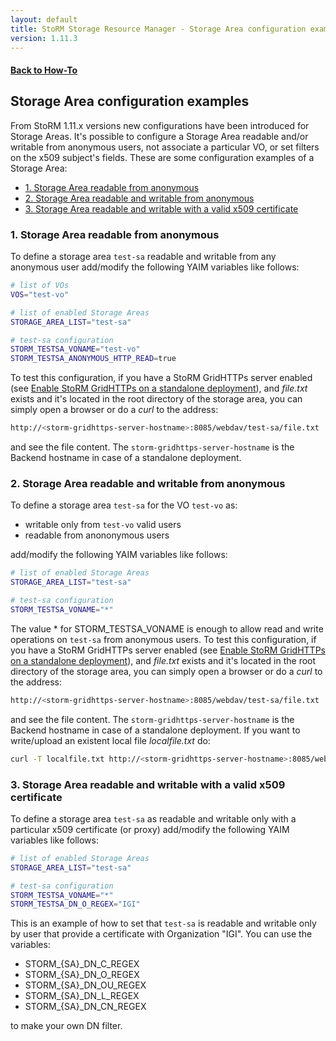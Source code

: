 ```yaml
---
layout: default
title: StoRM Storage Resource Manager - Storage Area configuration examples
version: 1.11.3
---
```


#### [Back to How-To]({{site.baseurl}}/documentation/examples/)

## Storage Area configuration examples

From StoRM 1.11.x versions new configurations have been introduced for Storage Areas. 
It's possible to configure a Storage Area readable and/or writable from anonymous users, not associate a particular VO, or set filters on the x509 subject's fields.
These are some configuration examples of a Storage Area:

* [1. Storage Area readable from anonymous](#sa-anonymous-r)
* [2. Storage Area readable and writable from anonymous](#sa-anonymous-rw)
* [3. Storage Area readable and writable with a valid x509 certificate](#sa-anonymous-rw-x509)

### 1. Storage Area readable from anonymous <a name="sa-anonymous-r">&nbsp;</a>

To define a storage area ```test-sa``` readable and writable from any anonymous user add/modify the following YAIM variables like follows:

```bash
# list of VOs
VOS="test-vo"

# list of enabled Storage Areas
STORAGE_AREA_LIST="test-sa"

# test-sa configuration
STORM_TESTSA_VONAME="test-vo"
STORM_TESTSA_ANONYMOUS_HTTP_READ=true
```

To test this configuration, if you have a StoRM GridHTTPs server enabled (see [Enable StoRM GridHTTPs on a standalone deployment][example2]),
and _file.txt_ exists and it's located in the root directory of the storage area, you can simply open a browser or do a _curl_ to the address:

```bash
http://<storm-gridhttps-server-hostname>:8085/webdav/test-sa/file.txt
```

and see the file content. The ```storm-gridhttps-server-hostname``` is the Backend hostname in case of a standalone deployment.

### 2. Storage Area readable and writable from anonymous <a name="sa-anonymous-rw">&nbsp;</a>

To define a storage area ```test-sa``` for the VO ```test-vo``` as:

- writable only from ```test-vo``` valid users
- readable from anononymous users

add/modify the following YAIM variables like follows:

```bash
# list of enabled Storage Areas
STORAGE_AREA_LIST="test-sa"

# test-sa configuration
STORM_TESTSA_VONAME="*"
```
The value * for STORM\_TESTSA\_VONAME is enough to allow read and write operations on ```test-sa``` from anonymous users.
To test this configuration, if you have a StoRM GridHTTPs server enabled (see [Enable StoRM GridHTTPs on a standalone deployment][example2]),
and _file.txt_ exists and it's located in the root directory of the storage area, you can simply open a browser or do a _curl_ to the address:

```bash
http://<storm-gridhttps-server-hostname>:8085/webdav/test-sa/file.txt
```

and see the file content. The ```storm-gridhttps-server-hostname``` is the Backend hostname in case of a standalone deployment. If you want to write/upload an existent local file _localfile.txt_ do:

```bash
curl -T localfile.txt http://<storm-gridhttps-server-hostname>:8085/webdav/test-sa/localfile.txt
```


### 3. Storage Area readable and writable with a valid x509 certificate <a name="sa-anonymous-rw-x509">&nbsp;</a>

To define a storage area ```test-sa``` as readable and writable only with a particular x509 certificate (or proxy) add/modify the following YAIM variables like follows:

```bash
# list of enabled Storage Areas
STORAGE_AREA_LIST="test-sa"

# test-sa configuration
STORM_TESTSA_VONAME="*"
STORM_TESTSA_DN_O_REGEX="IGI"
```

This is an example of how to set that ```test-sa``` is readable and writable only by user that provide a certificate with Organization "IGI".
You can use the variables:

- STORM\_{SA}\_DN\_C\_REGEX	
- STORM\_{SA}\_DN\_O\_REGEX	
- STORM\_{SA}\_DN\_OU\_REGEX
- STORM\_{SA}\_DN\_L\_REGEX
- STORM\_{SA}\_DN\_CN\_REGEX

to make your own DN filter.




[example2]: {{site.baseurl}}/documentation/examples/enable-gridhttps-standalone-deployment/1.11.2/enable-gridhttps-standalone-deployment.html
